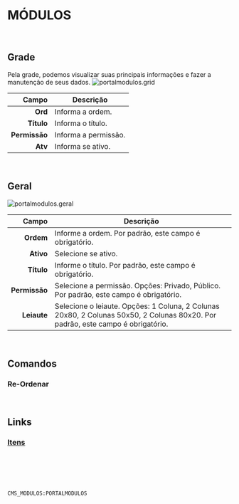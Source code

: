 # MÓDULOS
<br>

## Grade
Pela grade, podemos visualizar suas principais informações e fazer a manutenção de seus dados.
![portalmodulos.grid](https://raw.githubusercontent.com/netforcews/docs-siscom/master/geral/imagens/portalmodulos.grid.png)

Campo | Descrição
--:|---
**Ord** | Informa a ordem.
**Título** | Informa o título.
**Permissão** | Informa a permissão.
**Atv** | Informa se ativo.
<br>

## Geral
![portalmodulos.geral](https://raw.githubusercontent.com/netforcews/docs-siscom/master/geral/imagens/portalmodulos.geral.png)

Campo | Descrição
--:|---
**Ordem** | Informe a ordem. Por padrão, este campo é obrigatório.
**Ativo** | Selecione se ativo.
**Título** | Informe o título. Por padrão, este campo é obrigatório.
**Permissão** | Selecione a permissão. Opções: Privado, Público. Por padrão, este campo é obrigatório.
**Leiaute** | Selecione o leiaute. Opções: 1 Coluna, 2 Colunas 20x80, 2 Colunas 50x50, 2 Colunas 80x20. Por padrão, este campo é obrigatório.
<br>

## Comandos
### Re-Ordenar
<br>

## Links
### [Itens](/geral/portalpastas.md)
<br>
<br>
<br>
<br>

```CMS_MODULOS:PORTALMODULOS```
